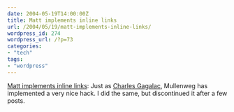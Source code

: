 ```yaml
---
date: 2004-05-19T14:00:00Z
title: Matt implements inline links
url: /2004/05/19/matt-implements-inline-links/
wordpress_id: 274
wordpress_url: /?p=73
categories:
- "tech"
tags:
- "wordpress"
---
```


<a title="On Asides" href="http://photomatt.net/archives/2004/05/19/asides/">Matt implements inline links</a>: Just as <a title="The simple but fancy design of Charles Gagalac." href="http://charles.gagalac.us/">Charles Gagalac</a>, Mullenweg has implemented a very nice hack. I did the same, but discontinued it after a few posts.
